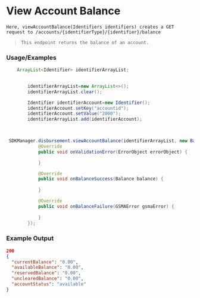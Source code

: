 
# View Account Balance

`Here, viewAccountBalance(Identifiers identifiers) creates a GET request to /accounts/{identifierType}/{identifier}/balance`

> `This endpoint returns the balance of an account.`

### Usage/Examples

```java
    ArrayList<Identifier> identifierArrayList;

```

```java
  
        identifierArrayList=new ArrayList<>();
        identifierArrayList.clear();

        Identifier identifierAccount=new Identifier();
        identifierAccount.setKey("accountid");
        identifierAccount.setValue("2000");
        identifierArrayList.add(identifierAccount);
  
```

```java

 SDKManager.disbursement.viewAccountBalance(identifierArrayList, new BalanceInterface() {
            @Override
            public void onValidationError(ErrorObject errorObject) {

            }

            @Override
            public void onBalanceSuccess(Balance balance) {
       
            }

            @Override
            public void onBalanceFailure(GSMAError gsmaError) {
              
            }
        });

```



### Example Output

```json
200
{
  "currentBalance": "0.00",
  "availableBalance": "0.00",
  "reservedBalance": "0.00",
  "unclearedBalance": "0.00",
  "accountStatus": "available"
}
```
